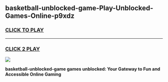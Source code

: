 
## basketball-unblocked-game-Play-Unblocked-Games-Online-p9xdz
<h3>
<a href="https://premium76.site?title=basketball-unblocked-game&ref=25A">CLICK TO PLAY</a></h3>
<hr>

<h3>
<a href="https://premium76.site?title=basketball-unblocked-game&ref=25A">CLICK 2 PLAY</a>
  
</h3>

<a href="https://premium76.site?title=basketball-unblocked-game&ref=25A"><img src="https://clearcache.store/games.png"></a>


**basketball-unblocked-game games unblocked: Your Gateway to Fun and Accessible Online Gaming**
